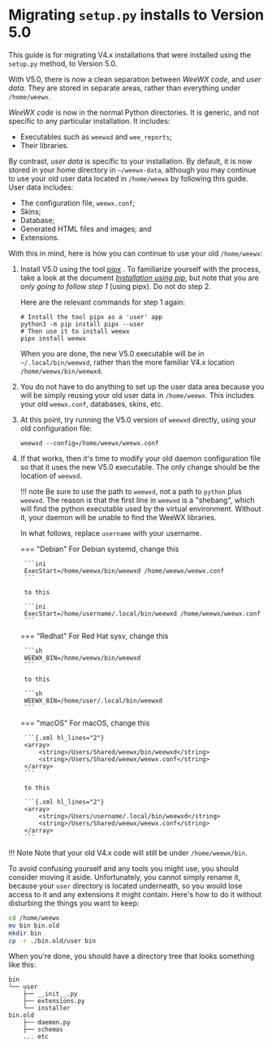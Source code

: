 # Migrating `setup.py` installs to Version 5.0

This guide is for migrating V4.x installations that were installed using the `setup.py` method,
to Version 5.0.

With V5.0, there is now a clean separation between *WeeWX code*, and *user data*. They are stored in
separate areas, rather than everything under `/home/weewx`.

*WeeWX code* is now in the normal Python directories. It is generic, and not specific to any
particular installation. It includes:

  - Executables such as `weewxd` and `wee_reports`;
  - Their libraries.

By contrast, *user data* is specific to your installation. By default, it is now stored in your home
directory in `~/weewx-data`, although you may continue to use your old user data located in
`/home/weewx` by following this guide. User data includes:

  * The configuration file, `weewx.conf`;
  * Skins;
  * Database;
  * Generated HTML files and images; and
  * Extensions.

With this in mind, here is how you can continue to use your old `/home/weewx`:

1. Install V5.0 using the tool  [pipx](https://pypa.github.io/pipx/) . 
   To familiarize yourself with the process, take a look at the document
   [_Installation using pip_](pip.md), but note that you are *only going to follow
   step 1* (using pipx). Do not do step 2.

    Here are the relevant commands for step 1 again:

    ```shell
    # Install the tool pipx as a 'user' app
    python3 -m pip install pipx --user
    # Then use it to install weewx
    pipx install weewx
    ```

    When you are done, the new V5.0 executable will be in `~/.local/bin/weewxd`,
    rather than the more familiar V4.x location `/home/weewx/bin/weewxd`.

2. You do not have to do anything to set up the user data area because you will be simply reusing 
   your old user data in `/home/weewx`. This includes your old `weewx.conf`, databases, skins,
   etc.
   
3. At this point, try running the V5.0 version of `weewxd` directly, using your
   old configuration file:

    ```shell
    weewxd --config=/home/weewx/weewx.conf
    ```

4. If that works, then it's time to modify your old daemon configuration file
   so that it uses the new V5.0 executable. The only change should be the
   location of `weewxd`.

    !!! note 
        Be sure to use the path to `weewxd`, not a path to `python` plus 
        `weewxd`. The reason is that the first line in `weewxd` is a "shebang",
        which will find the python executable used by the virtual environment.
        Without it, your daemon will be unable to find the WeeWX libraries.

    In what follows, replace `username` with your username.

    === "Debian"
        For Debian systemd, change this
    
        ```ini
        ExecStart=/home/weewx/bin/weewxd /home/weewx/weewx.conf
        ```
       
        to this
    
        ```ini
        ExecStart=/home/username/.local/bin/weewxd /home/weewx/weewx.conf
        ```
    
    === "Redhat"
        For Red Hat sysv, change this
    
        ```sh
        WEEWX_BIN=/home/weewx/bin/weewxd
        ```
       
        to this
    
        ```sh
        WEEWX_BIN=/home/user/.local/bin/weewxd
        ```
    
    === "macOS"
        For macOS, change this
    
        ```{.xml hl_lines="2"}
        <array>
            <string>/Users/Shared/weewx/bin/weewxd</string>
            <string>/Users/Shared/weewx/weewx.conf</string>
        </array>
        ```
       
        to this
    
        ```{.xml hl_lines="2"}
        <array>
            <string>/Users/username/.local/bin/weewxd</string>
            <string>/Users/Shared/weewx/weewx.conf</string>
        </array>
        ```
       
!!! Note
    Note that your old V4.x code will still be under `/home/weewx/bin`.

To avoid confusing yourself and any tools you might use, you should consider moving it aside.
Unfortunately, you cannot simply rename it, because your `user` directory is located underneath,
so you would lose access to it and any extensions it might contain. Here's how to do it
without disturbing the things you want to keep:

``` bash
cd /home/weewx
mv bin bin.old
mkdir bin
cp -r ./bin.old/user bin 
```

When you're done, you should have a directory tree that looks something like this:

```
bin
└── user
    ├── __init__.py
    ├── extensions.py
    └── installer
bin.old
    ├── daemon.py
    ├── schemas
    ... etc
```